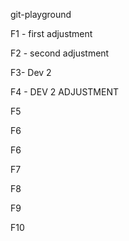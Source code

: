git-playground

F1 - first adjustment

F2 - second adjustment

F3- Dev 2

F4 - DEV 2 ADJUSTMENT

F5

F6

F6

F7

F8

F9

F10
